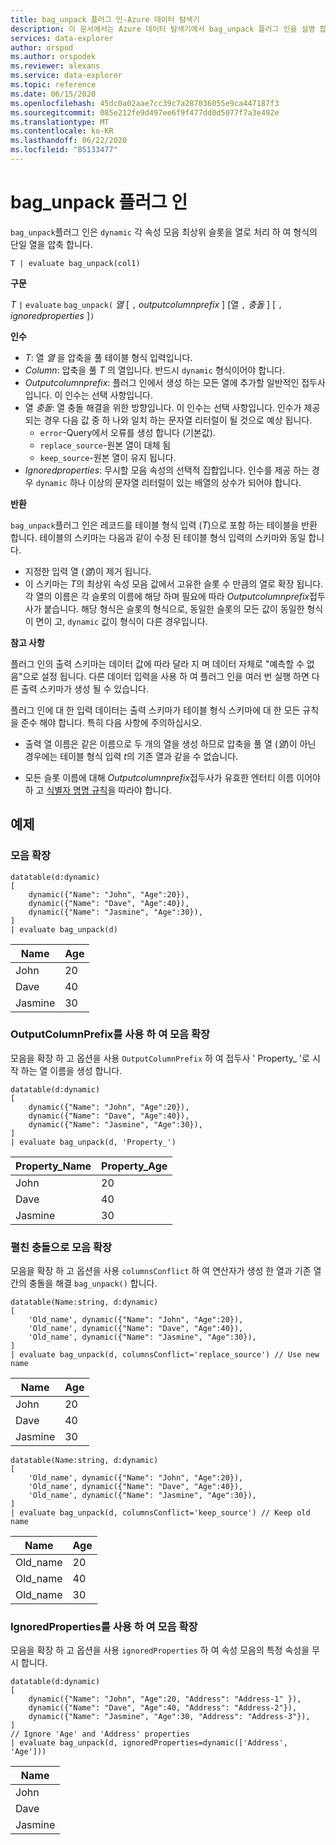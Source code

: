 ```yaml
---
title: bag_unpack 플러그 인-Azure 데이터 탐색기
description: 이 문서에서는 Azure 데이터 탐색기에서 bag_unpack 플러그 인을 설명 합니다.
services: data-explorer
author: orspod
ms.author: orspodek
ms.reviewer: alexans
ms.service: data-explorer
ms.topic: reference
ms.date: 06/15/2020
ms.openlocfilehash: 45dc0a02aae7cc39c7a287036055e9ca447187f3
ms.sourcegitcommit: 085e212fe9d497ee6f9f477dd0d5077f7a3e492e
ms.translationtype: MT
ms.contentlocale: ko-KR
ms.lasthandoff: 06/22/2020
ms.locfileid: "85133477"
---
```

# <a name="bag_unpack-plugin"></a>bag_unpack 플러그 인

`bag_unpack`플러그 인은 `dynamic` 각 속성 모음 최상위 슬롯을 열로 처리 하 여 형식의 단일 열을 압축 합니다.

    T | evaluate bag_unpack(col1)

**구문**

*T* `|` `evaluate` `bag_unpack(` *열* [ `,` *outputcolumnprefix* ] [열 `,` *충돌* ] [ `,` *ignoredproperties* ]`)`

**인수**

* *T*: 열 *열* 을 압축을 풀 테이블 형식 입력입니다.
* *Column*: 압축을 풀 *T* 의 열입니다. 반드시 `dynamic` 형식이어야 합니다.
* *Outputcolumnprefix*: 플러그 인에서 생성 하는 모든 열에 추가할 일반적인 접두사입니다. 이 인수는 선택 사항입니다.
* 열 *충돌*: 열 충돌 해결을 위한 방향입니다. 이 인수는 선택 사항입니다. 인수가 제공 되는 경우 다음 값 중 하 나와 일치 하는 문자열 리터럴이 될 것으로 예상 됩니다.
    - `error`-Query에서 오류를 생성 합니다 (기본값).
    - `replace_source`-원본 열이 대체 됨
    - `keep_source`-원본 열이 유지 됩니다.
* *Ignoredproperties*: 무시할 모음 속성의 선택적 집합입니다. 인수를 제공 하는 경우 `dynamic` 하나 이상의 문자열 리터럴이 있는 배열의 상수가 되어야 합니다.

**반환**

`bag_unpack`플러그 인은 레코드를 테이블 형식 입력 (*T*)으로 포함 하는 테이블을 반환 합니다. 테이블의 스키마는 다음과 같이 수정 된 테이블 형식 입력의 스키마와 동일 합니다.

* 지정한 입력 열 (*열*)이 제거 됩니다.
* 이 스키마는 *T*의 최상위 속성 모음 값에서 고유한 슬롯 수 만큼의 열로 확장 됩니다. 각 열의 이름은 각 슬롯의 이름에 해당 하며 필요에 따라 *Outputcolumnprefix*접두사가 붙습니다. 해당 형식은 슬롯의 형식으로, 동일한 슬롯의 모든 값이 동일한 형식이 면이 고, `dynamic` 값이 형식이 다른 경우입니다.

**참고 사항**

플러그 인의 출력 스키마는 데이터 값에 따라 달라 지 며 데이터 자체로 "예측할 수 없음"으로 설정 됩니다. 다른 데이터 입력을 사용 하 여 플러그 인을 여러 번 실행 하면 다른 출력 스키마가 생성 될 수 있습니다.

플러그 인에 대 한 입력 데이터는 출력 스키마가 테이블 형식 스키마에 대 한 모든 규칙을 준수 해야 합니다. 특히 다음 사항에 주의하십시오.

* 출력 열 이름은 같은 이름으로 두 개의 열을 생성 하므로 압축을 풀 열 (*열*)이 아닌 경우에는 테이블 형식 입력 *t*의 기존 열과 같을 수 없습니다.

* 모든 슬롯 이름에 대해 *Outputcolumnprefix*접두사가 유효한 엔터티 이름 이어야 하 고 [식별자 명명 규칙](./schema-entities/entity-names.md#identifier-naming-rules)을 따라야 합니다.

## <a name="examples"></a>예제

### <a name="expand-a-bag"></a>모음 확장


<!-- csl: https://help.kusto.windows.net/Samples -->
```kusto
datatable(d:dynamic)
[
    dynamic({"Name": "John", "Age":20}),
    dynamic({"Name": "Dave", "Age":40}),
    dynamic({"Name": "Jasmine", "Age":30}),
]
| evaluate bag_unpack(d)
```

|Name  |Age|
|------|---|
|John  |20 |
|Dave  |40 |
|Jasmine|30 |


### <a name="expand-a-bag-with-outputcolumnprefix"></a>OutputColumnPrefix를 사용 하 여 모음 확장

모음을 확장 하 고 옵션을 사용 `OutputColumnPrefix` 하 여 접두사 ' Property_ '로 시작 하는 열 이름을 생성 합니다.

<!-- csl: https://help.kusto.windows.net/Samples -->
```kusto
datatable(d:dynamic)
[
    dynamic({"Name": "John", "Age":20}),
    dynamic({"Name": "Dave", "Age":40}),
    dynamic({"Name": "Jasmine", "Age":30}),
]
| evaluate bag_unpack(d, 'Property_')
```

|Property_Name|Property_Age|
|---|---|
|John|20|
|Dave|40|
|Jasmine|30|

### <a name="expand-a-bag-with-columnsconflict"></a>펼친 충돌으로 모음 확장

모음을 확장 하 고 옵션을 사용 `columnsConflict` 하 여 연산자가 생성 한 열과 기존 열 간의 충돌을 해결 `bag_unpack()` 합니다.

<!-- csl: https://help.kusto.windows.net/Samples -->
```kusto
datatable(Name:string, d:dynamic)
[
    'Old_name', dynamic({"Name": "John", "Age":20}),
    'Old_name', dynamic({"Name": "Dave", "Age":40}),
    'Old_name', dynamic({"Name": "Jasmine", "Age":30}),
]
| evaluate bag_unpack(d, columnsConflict='replace_source') // Use new name
```

|Name|Age|
|---|---|
|John|20|
|Dave|40|
|Jasmine|30|

<!-- csl: https://help.kusto.windows.net/Samples -->
```kusto
datatable(Name:string, d:dynamic)
[
    'Old_name', dynamic({"Name": "John", "Age":20}),
    'Old_name', dynamic({"Name": "Dave", "Age":40}),
    'Old_name', dynamic({"Name": "Jasmine", "Age":30}),
]
| evaluate bag_unpack(d, columnsConflict='keep_source') // Keep old name
```

|Name|Age|
|---|---|
|Old_name|20|
|Old_name|40|
|Old_name|30|

### <a name="expand-a-bag-with-ignoredproperties"></a>IgnoredProperties를 사용 하 여 모음 확장

모음을 확장 하 고 옵션을 사용 `ignoredProperties` 하 여 속성 모음의 특정 속성을 무시 합니다.

<!-- csl: https://help.kusto.windows.net/Samples -->
```kusto
datatable(d:dynamic)
[
    dynamic({"Name": "John", "Age":20, "Address": "Address-1" }),
    dynamic({"Name": "Dave", "Age":40, "Address": "Address-2"}),
    dynamic({"Name": "Jasmine", "Age":30, "Address": "Address-3"}),
]
// Ignore 'Age' and 'Address' properties
| evaluate bag_unpack(d, ignoredProperties=dynamic(['Address', 'Age']))
```

|Name|
|---|
|John|
|Dave|
|Jasmine|
